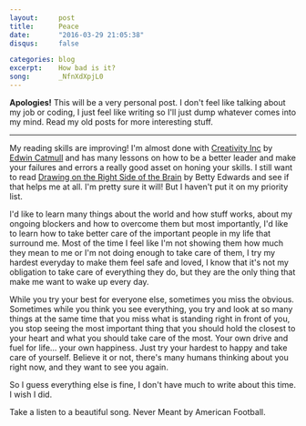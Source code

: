 ```yaml
---
layout:     post
title:      Peace
date:       "2016-03-29 21:05:38"
disqus:     false

categories: blog
excerpt:    How bad is it?
song:       _NfnXdXpjL0
---
```



**Apologies!** This will be a very personal post. I don't feel like talking about my job or coding, I just feel like writing so I'll just dump whatever comes into my mind. Read my old posts for more interesting stuff.

--------

My reading skills are improving! I'm almost done with [Creativity Inc](http://www.amazon.com/Creativity-Inc-Overcoming-Unseen-Inspiration/dp/0812993012) by [Edwin Catmull](https://www.wikiwand.com/en/Edwin_Catmull) and has many lessons on how to be a better leader and make your failures and errors a really good asset on honing your skills. I still want to read [Drawing on the Right Side of the Brain](http://www.amazon.com/Drawing-Right-Side-Brain-Definitive/dp/1585429201) by Betty Edwards and see if that helps me at all. I'm pretty sure it will! But I haven't put it on my priority list.

I'd like to learn many things about the world and how stuff works, about my ongoing blockers and how to overcome them but most importantly, I'd like to learn how to take better care of the important people in my life that surround me. Most of the time I feel like I'm not showing them how much they mean to me or I'm not doing enough to take care of them, I try my hardest everyday to make them feel safe and loved, I know that it's not my obligation to take care of everything they do, but they are the only thing that make me want to wake up every day.

While you try your best for everyone else, sometimes you miss the obvious. Sometimes while you think you see everything, you try and look at so many things at the same time that you miss what is standing right in front of you, you stop seeing the most important thing that you should hold the closest to your heart and what you should take care of the most. Your own drive and fuel for life... your own happiness. Just try your hardest to happy and take care of yourself. Believe it or not, there's many humans thinking about you right now, and they want to see you again.

So I guess everything else is fine, I don't have much to write about this time. I wish I did.

Take a listen to a beautiful song. Never Meant by American Football.

